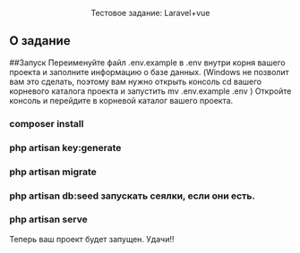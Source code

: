 

<p align="center">
Тестовое задание: Laravel+vue
</p>

## О задание


##Запуск
Переименуйте файл .env.example в .env внутри корня вашего проекта и заполните информацию о базе данных. (Windows не позволит вам это сделать, поэтому вам нужно открыть консоль cd вашего корневого каталога проекта и запустить mv .env.example .env )
Откройте консоль и перейдите в корневой каталог вашего проекта.
 ### composer install
 ### php artisan key:generate
 ### php artisan migrate
 ### php artisan db:seed запускать сеялки, если они есть.
 ### php artisan serve
Теперь ваш проект будет запущен. Удачи!!
